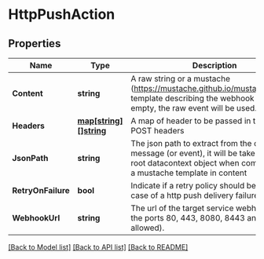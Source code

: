 # HttpPushAction

## Properties

Name | Type | Description | Notes
------------ | ------------- | ------------- | -------------
**Content** | **string** | A raw string or a mustache (https://mustache.github.io/mustache.5.html) template describing the webhook body. If empty, the raw event will be used. | [optional] 
**Headers** | [**map[string][]string**](array.md) | A map of header to be passed in the http POST headers | [optional] 
**JsonPath** | **string** | The json path to extract from the considered message (or event), it will be taken as the root datacontext object when combined with a mustache template in content | [optional] 
**RetryOnFailure** | **bool** | Indicate if a retry policy should be set up in case of a http push delivery failure | [optional] 
**WebhookUrl** | **string** | The url of the target service webhook (only the ports 80, 443, 8080, 8443 and 9243 are allowed). | 

[[Back to Model list]](../README.md#documentation-for-models) [[Back to API list]](../README.md#documentation-for-api-endpoints) [[Back to README]](../README.md)


